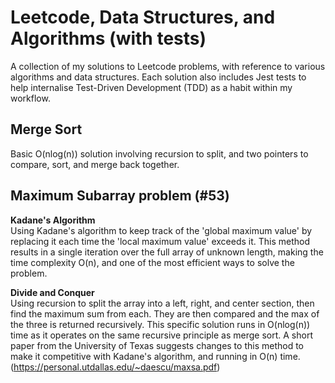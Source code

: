 # Leetcode, Data Structures, and Algorithms (with tests)

A collection of my solutions to Leetcode problems, with reference to various algorithms and data structures. Each solution also includes Jest tests to help internalise Test-Driven Development (TDD) as a habit within my workflow.

## Merge Sort

Basic O(nlog(n)) solution involving recursion to split, and two pointers to compare, sort, and merge back together.

## Maximum Subarray problem (\#53)

**Kadane's Algorithm**  
Using Kadane's algorithm to keep track of the 'global maximum value' by replacing it each time the 'local maximum value' exceeds it. This method results in a single iteration over the full array of unknown length, making the time complexity O(n), and one of the most efficient ways to solve the problem.

**Divide and Conquer**  
Using recursion to split the array into a left, right, and center section, then find the maximum sum from each. They are then compared and the max of the three is returned recursively. This specific solution runs in O(nlog(n)) time as it operates on the same recursive principle as merge sort. A short paper from the University of Texas suggests changes to this method to make it competitive with Kadane's algorithm, and running in O(n) time. (https://personal.utdallas.edu/~daescu/maxsa.pdf)
